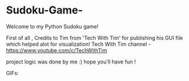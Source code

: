 # Sudoku-Game-
Welcome to my Python Sudoku game!

First of all , Credits to Tim from 'Tech With Tim' for publishing his GUI file which helped alot for visualization!
Tech With Tim channel - https://www.youtube.com/c/TechWithTim

project logic was done by me :) hope you'll have fun !


GIFs:

